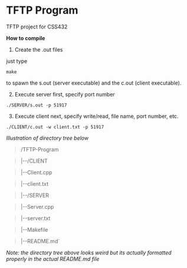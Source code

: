 # TFTP Program
TFTP project for CSS432

**How to compile**

1. Create the .out files

just type

`make` 

to spawn the s.out (server executable) and
the c.out (client executable).


2. Execute server first, specify port number

`./SERVER/s.out -p 51917`


3. Execute client next, specify write/read, file name, port number, etc.

`./CLIENT/c.out -w client.txt -p 51917`

*Illustration of directory tree below*

>/TFTP-Program

>|--/CLIENT

>    |--Client.cpp

>    |--client.txt

>|--/SERVER

>    |--Server.cpp

>    |--server.txt

>|--Makefile

>|--README.md`

*Note: the directory tree above looks weird but its actually formatted properly
in the actual README.md file*
